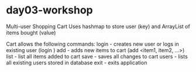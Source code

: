 # day03-workshop
Multi-user Shopping Cart
Uses hashmap to store user (key) and ArrayList of items bought (value)

Cart allows the following commands:
login - creates new user or logs in existing user (login <username>)
add - adds new items to cart (add <item1, item2, ...>)
list - list all items added to cart
save - saves all changes to cart
users - lists all existing users stored in database
exit - exits application